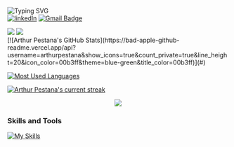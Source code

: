 ![Typing SVG](https://readme-typing-svg.herokuapp.com?font=Star+Jedi&duration=4000&pause=&color=159FF7&vCenter=true&repeat=false&random=false&width=435&lines=Hi...+I'm+Arthur.)
<br>
[![linkedln](https://img.shields.io/badge/LinkedIn-0077B5?style=for-the-badge&logo=linkedin&logoColor=white)](https://www.linkedin.com/in/arthur-henrique-pestana-schneider-46479626b/)
[![Gmail Badge](https://img.shields.io/badge/Gmail-D14836?style=for-the-badge&logo=gmail&logoColor=white&link=mailto:arthurschneider355@gmail.com)](mailto:arthurschneider355@gmail.com)

<div style='display: flex, align-items: center, justify-content: space-between'>
 <img src="https://bad-apple-github-readme.vercel.app/api?username=arthurpestana&show_icons=true&count_private=true&line_height=20&icon_color=00b3ff&theme=blue-green&title_color=00b3ff"/>
 <img src="https://github-readme-mwendwa.vercel.app/api/top-langs/?username=arthurpestana&layout=compact&count_private=true&theme=blue-green&title_color=00b3ff"/>
</div>
[![Arthur Pestana's GitHub Stats](https://bad-apple-github-readme.vercel.app/api?username=arthurpestana&show_icons=true&count_private=true&line_height=20&icon_color=00b3ff&theme=blue-green&title_color=00b3ff)](#)
 
[![Most Used Languages](https://github-readme-mwendwa.vercel.app/api/top-langs/?username=arthurpestana&layout=compact&count_private=true&theme=blue-green&title_color=00b3ff)](#)

[![Arthur Pestana's current streak](https://github-readme-streak-stats-blush.vercel.app/?user=arthurpestana&count_private=true&theme=blue-green&title_color=00b3ff)](#)

<p align="center">
     <img src="https://capsule-render.vercel.app/api?type=waving&color=gradient&height=100&section=footer"/>
</p>


### **Skills and Tools**  
[![My Skills](https://skills.thijs.gg/icons?i=html,css,tailwind,js,react,nodejs,git,github,vscode,python,mysql,linux,&perline=13)](#)
